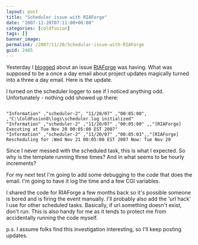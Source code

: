 ```yaml
---
layout: post
title: "Scheduler issue with RIAForge"
date: "2007-11-20T07:11:00+06:00"
categories: [coldfusion]
tags: []
banner_image: 
permalink: /2007/11/20/Schedular-issue-with-RIAForge
guid: 2485
---
```


Yesterday I <a href="http://www.raymondcamden.com/index.cfm/2007/11/19/Multiple-Emails-from-RIAForge-Yes-I-know">blogged</a> about an issue <a href="http://www.riaforge.org">RIAForge</a> was having. What was supposed to be a once a day email about project updates magically turned into a three a day email. Here is the update.

I turned on the scheduler logger to see if I noticed anything odd. Unfortunately - nothing odd showed up there:

<code>
"Information" ,"scheduler-2", "11/20/07" ,"00:05:00", ,"C:\ColdFusion8\logs\scheduler.log initialized"
"Information" ,"scheduler-2" ,"11/20/07" ,"00:05:00" ,,"[RIAForge] Executing at Tue Nov 20 00:05:00 EST 2007"
"Information" ,"scheduler-2" ,"11/20/07" ,"00:05:03",,"[RIAForge] Rescheduling for :Wed Nov 21 00:05:00 EST 2007 Now: Tue Nov 20 
</code>

Since I never messed with the scheduled task, this is what I expected. So why is the template running three times? And in what seems to be hourly increments?

For my next test I'm going to add some debugging to the code that does the email. I'm going to have it log the time and a few CGI variables. 

I shared the code for RIAForge a few months back so it's possible someone is bored and is firing the event manually. I'll probably also add the 'url hack' I use for other scheduled tasks. Basically, if url.something doesn't exist, don't run. This is also handy for me as it tends to protect me from accidentally running the code myself.

p.s. I assume folks find this investigation interesting, so I'll keep posting updates.